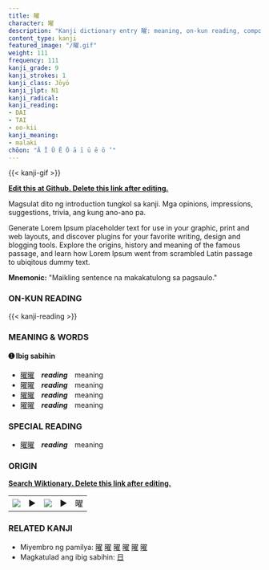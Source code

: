 ```yaml
---
title: 曜
character: 曜
description: "Kanji dictionary entry 曜: meaning, on-kun reading, compounds, origin, related kanji"
content_type: kanji
featured_image: "/曜.gif"
weight: 111
frequency: 111
kanji_grade: 9
kanji_strokes: 1
kanji_class: Jōyō
kanji_jlpt: N1
kanji_radical: 
kanji_reading: 
- DAI
- TAI
- oo-kii
kanji_meaning:
- malaki
chōon: "Ā Ī Ū Ē Ō ā ī ū ē ō ’"
---
```

[//]: # (Don't edit the line below. Kanji animated GIF code is automatically generated.)
{{< kanji-gif >}}

[//]: # (Edit below this line.)

**[Edit this at Github. Delete this link after editing.](https://github.com/tim0g/tim/tree/main/content/kanji/曜/index.md)**

Magsulat dito ng introduction tungkol sa kanji. Mga opinions, impressions, suggestions, trivia, ang kung ano-ano pa.

Generate Lorem Ipsum placeholder text for use in your graphic, print and web layouts, and discover plugins for your favorite writing, design and blogging tools. Explore the origins, history and meaning of the famous passage, and learn how Lorem Ipsum went from scrambled Latin passage to ubiqitous dummy text.
 
**Mnemonic:** "Maikling sentence na makakatulong sa pagsaulo."

### ON-KUN READING

[//]: # (Don't edit the line below. ON-KUN READING code is automatically generated.)
{{< kanji-reading >}}

### MEANING & WORDS

#### ➊ **Ibig sabihin**
  - [曜](../曜)[曜](../曜)　***reading***　meaning
  - [曜](../曜)[曜](../曜)　***reading***　meaning
  - [曜](../曜)[曜](../曜)　***reading***　meaning
  - [曜](../曜)[曜](../曜)　***reading***　meaning

### SPECIAL READING
  - [曜](../曜)[曜](../曜)　***reading***　meaning

### ORIGIN

**[Search Wiktionary. Delete this link after editing.](https://wiktionary.org/wiki/曜)**
<table class="kanji-table"><tr><td>
<img src="60px-曜-bronze.svg.png">
</td><td>▶</td><td>
<img src="60px-曜-oracle.svg.png">
</td><td>▶</td>
<td class="kanji-origin">曜</td>
</tr></table>

### RELATED KANJI
- Miyembro ng pamilya: [曜](../曜) [曜](../曜) [曜](../曜) [曜](../曜) [曜](../曜) [曜](../曜)
- Magkatulad ang ibig sabihin: [日](../日)
